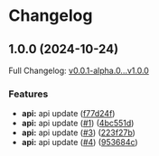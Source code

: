 # Changelog

## 1.0.0 (2024-10-24)

Full Changelog: [v0.0.1-alpha.0...v1.0.0](https://github.com/NebelNite/Azure/compare/v0.0.1-alpha.0...v1.0.0)

### Features

* **api:** api update ([f77d24f](https://github.com/NebelNite/Azure/commit/f77d24f25c87f4c1e5df724e667fed60d0046db6))
* **api:** api update ([#1](https://github.com/NebelNite/Azure/issues/1)) ([4bc551d](https://github.com/NebelNite/Azure/commit/4bc551d21e57843931951ee155b56cac5247c410))
* **api:** api update ([#3](https://github.com/NebelNite/Azure/issues/3)) ([223f27b](https://github.com/NebelNite/Azure/commit/223f27b0bbb2f0f87b38d758762e85a6b52c9a3d))
* **api:** api update ([#4](https://github.com/NebelNite/Azure/issues/4)) ([953684c](https://github.com/NebelNite/Azure/commit/953684cac013b58119fa176f3ade355ea907ab2d))
